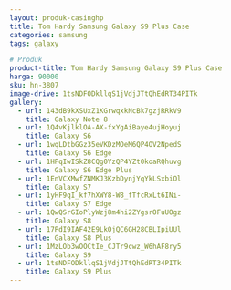 ```yaml
---
layout: produk-casinghp
title: Tom Hardy Samsung Galaxy S9 Plus Case
categories: samsung
tags: galaxy

# Produk
product-title: Tom Hardy Samsung Galaxy S9 Plus Case
harga: 90000
sku: hn-3807
image-drive: 1tsNDFODkllqS1jVdjJTtQhEdRT34PITk
gallery:
  - url: 143dB9kXSUxZ1KGrwqxkNcBk7gzjRRkV9
    title: Galaxy Note 8
  - url: 1Q4vKjlklOA-AX-fxYgAiBaye4ujHoyuj
    title: Galaxy S6
  - url: 1wqLDtbGGz35eVKDzMOeM6QP4OV2NpedS
    title: Galaxy S6 Edge
  - url: 1HPqIwISkZ8CQg0YzQP4YZt0koaRQhuvg
    title: Galaxy S6 Edge Plus
  - url: 1EnVCXMwfZNMKJ3KzbDynjYqYkLSxbiOl
    title: Galaxy S7
  - url: 1yHF9qI_kf7hXWY8-W8_fTfcRxLt6INi-
    title: Galaxy S7 Edge
  - url: 1QwQSrGIoPlyWzj8m4hi2ZYgsrOFuUOgz
    title: Galaxy S8
  - url: 17PdI9IAF42E9LkOjQC6GH28CBLIpiUUl
    title: Galaxy S8 Plus
  - url: 1MzLOb3wOOCtIe_CJTr9cwz_W6hAF8ry5
    title: Galaxy S9
  - url: 1tsNDFODkllqS1jVdjJTtQhEdRT34PITk
    title: Galaxy S9 Plus
---
```

